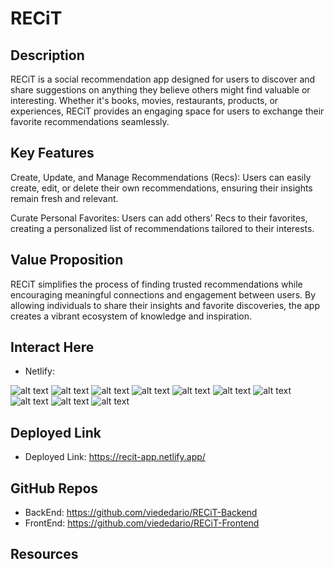  # RECiT 

## Description
RECiT is a social recommendation app designed for users to discover and share suggestions on anything they believe others might find valuable or interesting. Whether it's books, movies, restaurants, products, or experiences, RECiT provides an engaging space for users to exchange their favorite recommendations seamlessly.

## Key Features

Create, Update, and Manage Recommendations (Recs): Users can easily create, edit, or delete their own recommendations, ensuring their insights remain fresh and relevant.

Curate Personal Favorites: Users can add others’ Recs to their favorites, creating a personalized list of recommendations tailored to their interests.

## Value Proposition
RECiT simplifies the process of finding trusted recommendations while encouraging meaningful connections and engagement between users. By allowing individuals to share their insights and favorite discoveries, the app creates a vibrant ecosystem of knowledge and inspiration.

## Interact Here

- Netlify: 

![alt text](<Screenshot 2025-01-06 at 2.57.29 PM.png>)
![alt text](<Screenshot 2025-01-06 at 3.00.05 PM.png>)
![alt text](<Screenshot 2025-01-06 at 3.00.58 PM.png>)
![alt text](<Screenshot 2025-01-06 at 3.01.59 PM.png>)
![alt text](<Screenshot 2025-01-06 at 3.03.04 PM.png>)
![alt text](<Screenshot 2025-01-06 at 3.04.59 PM.png>)
![alt text](<Screenshot 2025-01-06 at 3.11.32 PM.png>)
![alt text](<Screenshot 2025-01-06 at 3.06.25 PM.png>)
![alt text](<Screenshot 2025-01-06 at 3.08.13 PM.png>)
![alt text](<Screenshot 2025-01-06 at 3.10.11 PM.png>)


## Deployed Link
- Deployed Link: https://recit-app.netlify.app/


## GitHub Repos
- BackEnd: https://github.com/viededario/RECiT-Backend
- FrontEnd: https://github.com/viededario/RECiT-Frontend

## Resources
